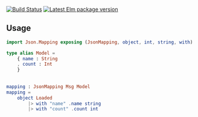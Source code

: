 [![Build Status](https://travis-ci.org/avh4/elm-json-mapping.svg?branch=master)](https://travis-ci.org/avh4/elm-json-mapping)
[![Latest Elm package version](https://img.shields.io/elm-package/v/avh4/elm-json-mapping.svg?label=elm)][elm-package]


[Elm]: https://elm-lang.org/
[elm-package]: https://package.elm-lang.org/packages/avh4/elm-json-mapping/latest/


## Usage

```elm
import Json.Mapping exposing (JsonMapping, object, int, string, with)

type alias Model =
    { name : String
    , count : Int
    }
    
    
mapping : JsonMapping Msg Model
mapping =
    object Loaded
        |> with "name" .name string
        |> with "count" .count int
```

